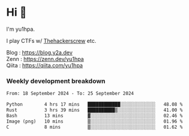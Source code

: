 # Hi 👋

I'm yu1hpa.

I play CTFs w/ [Thehackerscrew](https://www.thehackerscrew.team/) etc.

Blog : https://blog.y2a.dev  
Zenn : https://zenn.dev/yu1hpa  
Qiita : https://qiita.com/yu1hpa  

### Weekly development breakdown

<!--START_SECTION:waka-->

```txt
From: 18 September 2024 - To: 25 September 2024

Python        4 hrs 17 mins   ████████████░░░░░░░░░░░░░   48.08 %
Rust          3 hrs 39 mins   ██████████▒░░░░░░░░░░░░░░   41.00 %
Bash          13 mins         ▓░░░░░░░░░░░░░░░░░░░░░░░░   02.46 %
Image (png)   10 mins         ▒░░░░░░░░░░░░░░░░░░░░░░░░   01.96 %
C             8 mins          ▒░░░░░░░░░░░░░░░░░░░░░░░░   01.62 %
```

<!--END_SECTION:waka-->

